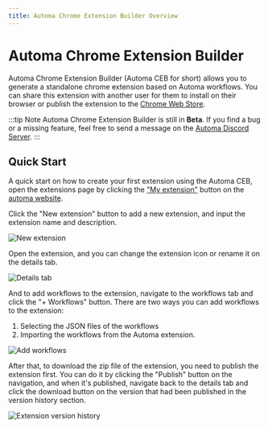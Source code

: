 ```yaml
---
title: Automa Chrome Extension Builder Overview
---
```


# Automa Chrome Extension Builder

Automa Chrome Extension Builder (Automa CEB for short) allows you to generate a standalone chrome extension based on Automa workflows. You can share this extension with another user for them to install on their browser or publish the extension to the [Chrome Web Store](https://chrome.google.com/webstore/).

:::tip Note
Automa Chrome Extension Builder is still in **Beta**. If you find a bug or a missing feature, feel free to send a message on the [Automa Discord Server](https://discord.gg/C6khwwTE84).
:::

## Quick Start
A quick start on how to create your first extension using the Automa CEB, open the extensions page by clicking the ["My extension"](https://www.automa.site/extensions) button on the [automa website](https://www.automa.site). 

Click the "New extension" button to add a new extension, and input the extension name and description.

![New extension](https://res.cloudinary.com/chat-story/image/upload/v1669964859/automa/chrome_AtuR0TLqzm_rypyqd.png)

Open the extension, and you can change the extension icon or rename it on the details tab. 

![Details tab](https://res.cloudinary.com/chat-story/image/upload/v1669965317/automa/chrome_VtPVnKGH3q_uigdsc.png)

And to add workflows to the extension, navigate to the workflows tab and click the "+ Workflows" button. There are two ways you can add workflows to the extension:

1. Selecting the JSON files of the workflows 
2. Importing the workflows from the Automa extension.

![Add workflows](https://res.cloudinary.com/chat-story/image/upload/v1669967662/chrome_9ZfKdZtANI_udrijd.png)

After that, to download the zip file of the extension, you need to publish the extension first. You can do it by clicking the "Publish" button on the navigation, and when it's published, navigate back to the details tab and click the download button on the version that had been published in the version history section.

![Extension version history](https://res.cloudinary.com/chat-story/image/upload/v1669966177/automa/chrome_AfQp0IW1FS_rtllad.png)